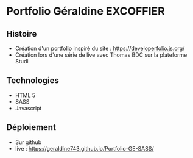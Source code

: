 # Portfolio Géraldine EXCOFFIER

## Histoire

- Création d'un portfolio inspiré du site : https://developerfolio.js.org/
- Création lors d'une série de live avec Thomas BDC sur la plateforme Studi

## Technologies

- HTML 5
- SASS
- Javascript

## Déploiement

- Sur github
- live : https://geraldine743.github.io/Portfolio-GE-SASS/
